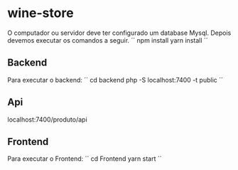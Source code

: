# wine-store
 
 O computador ou servidor deve ter configurado um database Mysql. Depois devemos executar os
 comandos a seguir.
 ´´
 npm install
 yarn install
 ´´
 ## Backend
 Para executar o backend:
 ´´
 cd backend
 php -S localhost:7400 -t public
 ´´
## Api
localhost:7400/produto/api

## Frontend
 Para executar o Frontend:
 ´´
 cd Frontend
 yarn start
 ´´